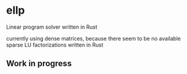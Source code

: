 # ellp
Linear program solver written in Rust

currently using dense matrices, because there seem to be no available sparse LU factorizations written in Rust

## Work in progress
